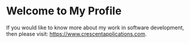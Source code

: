 # Welcome to My Profile

If you would like to know more about my work in software development, then please visit: <a href="https://www.crescentapplications.com" target="_blank">https://www.crescentapplications.com</a>.
